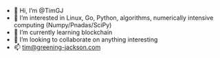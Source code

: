 - 👋 Hi, I’m @TimGJ
- 👀 I’m interested in Linux, Go, Python, algorithms, numerically intensive computing (Numpy/Pnadas/SciPy)
- 🌱 I’m currently learning blockchain
- 💞️ I’m looking to collaborate on anything interesting
- 📫 tim@greening-jackson.com

<!---
TimGJ/TimGJ is a ✨ special ✨ repository because its `README.md` (this file) appears on your GitHub profile.
You can click the Preview link to take a look at your changes.
--->
